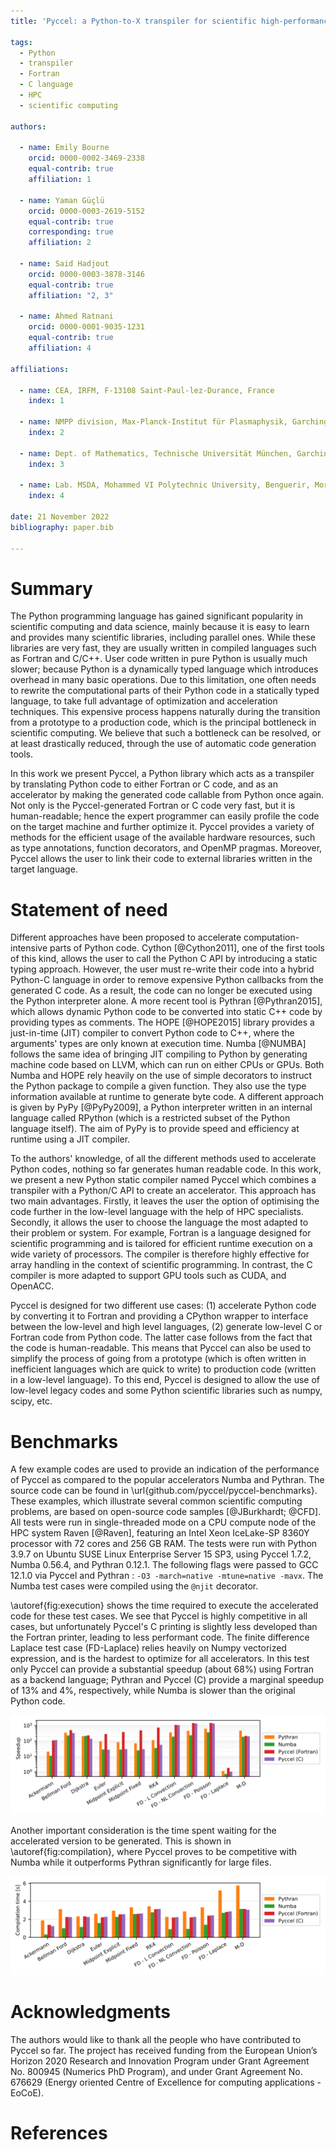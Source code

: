 ```yaml
---
title: 'Pyccel: a Python-to-X transpiler for scientific high-performance computing'

tags:
  - Python
  - transpiler
  - Fortran
  - C language
  - HPC
  - scientific computing

authors:

  - name: Emily Bourne
    orcid: 0000-0002-3469-2338
    equal-contrib: true
    affiliation: 1

  - name: Yaman Güçlü
    orcid: 0000-0003-2619-5152
    equal-contrib: true
    corresponding: true
    affiliation: 2

  - name: Said Hadjout
    orcid: 0000-0003-3878-3146
    equal-contrib: true
    affiliation: "2, 3"

  - name: Ahmed Ratnani
    orcid: 0000-0001-9035-1231
    equal-contrib: true
    affiliation: 4

affiliations:

  - name: CEA, IRFM, F-13108 Saint-Paul-lez-Durance, France
    index: 1

  - name: NMPP division, Max-Planck-Institut für Plasmaphysik, Garching bei München, Germany
    index: 2

  - name: Dept. of Mathematics, Technische Universität München, Garching bei München, Germany
    index: 3

  - name: Lab. MSDA, Mohammed VI Polytechnic University, Benguerir, Morocco
    index: 4

date: 21 November 2022
bibliography: paper.bib

---
```


# Summary

The Python programming language has gained significant popularity in scientific computing and data science, mainly because it is easy to learn and provides many scientific libraries, including parallel ones.
While these libraries are very fast, they are usually written in compiled languages such as Fortran and C/C++.
User code written in pure Python is usually much slower; because Python is a dynamically typed language which introduces overhead in many basic operations.
Due to this limitation, one often needs to rewrite the computational parts of their Python code in a statically typed language, to take full advantage of optimization and acceleration techniques.
This expensive process happens naturally during the transition from a prototype to a production code, which is the principal bottleneck in scientific computing.
We believe that such a bottleneck can be resolved, or at least drastically reduced, through the use of automatic code generation tools.

In this work we present Pyccel, a Python library which acts as a transpiler by translating Python code to either Fortran or C code, and as an accelerator by making the generated code callable from Python once again.
Not only is the Pyccel-generated Fortran or C code very fast, but it is human-readable; hence the expert programmer can easily profile the code on the target machine and further optimize it.
Pyccel provides a variety of methods for the efficient usage of the available hardware resources, such as type annotations, function decorators, and OpenMP pragmas.
Moreover, Pyccel allows the user to link their code to external libraries written in the target language.

# Statement of need

Different approaches have been proposed to accelerate computation-intensive parts of Python code.
Cython [@Cython2011], one of the first tools of this kind, allows the user to call the Python C API by introducing a static typing approach.
However, the user must re-write their code into a hybrid Python-C language in order to remove expensive Python callbacks from the generated C code.
As a result, the code can no longer be executed using the Python interpreter alone.
A more recent tool is Pythran [@Pythran2015], which allows dynamic Python code to be converted into static C++ code by providing types as comments.
The HOPE [@HOPE2015] library provides a just-in-time (JIT) compiler to convert Python code to C++, where the arguments' types are only known at execution time.
Numba [@NUMBA] follows the same idea of bringing  JIT compiling to Python by generating machine code based on LLVM, which can run on either CPUs or GPUs.
Both Numba and HOPE rely heavily on the use of simple decorators to instruct the Python package to compile a given function. They also use the type information available at runtime to generate byte code.
A different approach is given by PyPy [@PyPy2009], a Python interpreter written in an internal language called RPython (which is a restricted subset of the Python language itself).
The aim of PyPy is to provide speed and efficiency at runtime using a JIT compiler.

To the authors' knowledge, of all the different methods used to accelerate Python codes, nothing so far generates human readable code.
In this work, we present a new Python static compiler named Pyccel which combines a transpiler with a Python/C API to create an accelerator.
This approach has two main advantages.
Firstly, it leaves the user the option of optimising the code further in the low-level language with the help of HPC specialists.
Secondly, it allows the user to choose the language the most adapted to their problem or system.
For example, Fortran is a language designed for scientific programming and is tailored for efficient runtime execution on a wide variety of processors.
The compiler is therefore highly effective for array handling in the context of scientific programming.
In contrast, the C compiler is more adapted to support GPU tools such as CUDA, and OpenACC.

Pyccel is designed for two different use cases:
(1) accelerate Python code by converting it to Fortran and providing a CPython wrapper to interface between the low-level and high level languages,
(2) generate low-level C or Fortran code from Python code.
The latter case follows from the fact that the code is human-readable.
This means that Pyccel can also be used to simplify the process of going from a prototype (which is often written in inefficient languages which are quick to write) to production code (written in a low-level language).
To this end, Pyccel is designed to allow the use of low-level legacy codes and some Python scientific libraries such as numpy, scipy, etc.

# Benchmarks

A few example codes are used to provide an indication of the performance of Pyccel as compared to the popular accelerators Numba and Pythran.
The source code can be found in \url{github.com/pyccel/pyccel-benchmarks}.
These examples, which illustrate several common scientific computing problems, are based on open-source code samples [@JBurkhardt; @CFD].
All tests were run in single-threaded mode on a CPU compute node of the HPC system Raven [@Raven], featuring an Intel Xeon IceLake-SP 8360Y processor with 72 cores and 256 GB RAM.
The tests were run with Python 3.9.7 on Ubuntu SUSE Linux Enterprise Server 15 SP3, using Pyccel 1.7.2, Numba 0.56.4, and Pythran 0.12.1.
The following flags were passed to GCC 12.1.0 via Pyccel and Pythran : `-O3 -march=native -mtune=native -mavx`.
The Numba test cases were compiled using the `@njit` decorator.

\autoref{fig:execution} shows the time required to execute the accelerated code for these test cases.
We see that Pyccel is highly competitive in all cases, but unfortunately Pyccel's C printing is slightly less developed than the Fortran printer, leading to less performant code.
The finite difference Laplace test case (FD-Laplace) relies heavily on Numpy vectorized expression, and is the hardest to optimize for all accelerators.
In this test only Pyccel can provide a substantial speedup (about 68%) using Fortran as a backend language; Pythran and Pyccel (C) provide a marginal speedup of 13% and 4%, respectively, while Numba is slower than the original Python code.

![Comparison of speed-up compared to Python, obtained using accelerated code for various test cases executed with Python 3.9.7 \label{fig:execution}](./pypi_performance_39_execution.svg)

Another important consideration is the time spent waiting for the accelerated version to be generated.
This is shown in \autoref{fig:compilation}, where Pyccel proves to be competitive with Numba while it outperforms Pythran significantly for large files.

![Comparison of times required to generate accelerated code for various test cases with Python 3.9.7 \label{fig:compilation}](./pypi_performance_39_compilation.svg)

# Acknowledgments

The authors would like to thank all the people who have contributed to Pyccel so far.
The project has received funding from the European Union’s Horizon 2020 Research and Innovation Program under Grant Agreement No. 800945 (Numerics PhD Program), and under Grant Agreement No. 676629 (Energy oriented Centre of Excellence for computing applications - EoCoE).

# References
